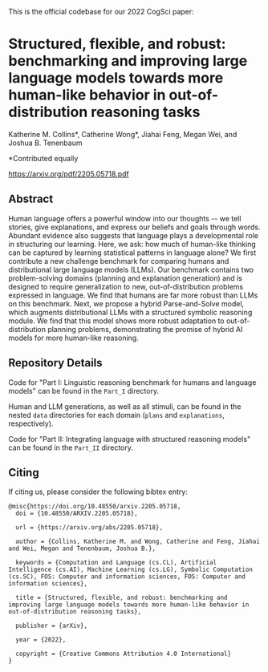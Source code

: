 This is the official codebase for our 2022 CogSci paper:

# Structured, flexible, and robust: benchmarking and improving large language models towards more human-like behavior in out-of-distribution reasoning tasks

Katherine M. Collins*, Catherine Wong*, Jiahai Feng, Megan Wei, and Joshua B. Tenenbaum

*Contributed equally

https://arxiv.org/pdf/2205.05718.pdf

## Abstract

Human language offers a powerful window into our thoughts -- we tell stories, give explanations, and express our beliefs and goals through words. Abundant evidence also suggests that language plays a developmental role in structuring our learning. Here, we ask: how much of human-like thinking can be captured by learning statistical patterns in language alone? We first contribute a new challenge benchmark for comparing humans and distributional large language models (LLMs). Our benchmark contains two problem-solving domains (planning and explanation generation) and is designed to require generalization to new, out-of-distribution problems expressed in language. We find that humans are far more robust than LLMs on this benchmark. Next, we propose a hybrid Parse-and-Solve model, which augments distributional LLMs with a structured symbolic reasoning module. We find that this model shows more robust adaptation to out-of-distribution planning problems, demonstrating the promise of hybrid AI models for more human-like reasoning.

## Repository Details 

Code for "Part I: Linguistic reasoning benchmark for humans and language models" can be found in the `Part_I` directory.

Human and LLM generations, as well as all stimuli, can be found in the nested `data` directories for each domain (`plans` and `explanations`, respectively). 

Code for "Part II: Integrating language with structured reasoning models" can be found in the `Part_II` directory. 

## Citing

If citing us, please consider the following bibtex entry: 

```
@misc{https://doi.org/10.48550/arxiv.2205.05718,
  doi = {10.48550/ARXIV.2205.05718},
  
  url = {https://arxiv.org/abs/2205.05718},
  
  author = {Collins, Katherine M. and Wong, Catherine and Feng, Jiahai and Wei, Megan and Tenenbaum, Joshua B.},
  
  keywords = {Computation and Language (cs.CL), Artificial Intelligence (cs.AI), Machine Learning (cs.LG), Symbolic Computation (cs.SC), FOS: Computer and information sciences, FOS: Computer and information sciences},
  
  title = {Structured, flexible, and robust: benchmarking and improving large language models towards more human-like behavior in out-of-distribution reasoning tasks},
  
  publisher = {arXiv},
  
  year = {2022},
  
  copyright = {Creative Commons Attribution 4.0 International}
}
```


